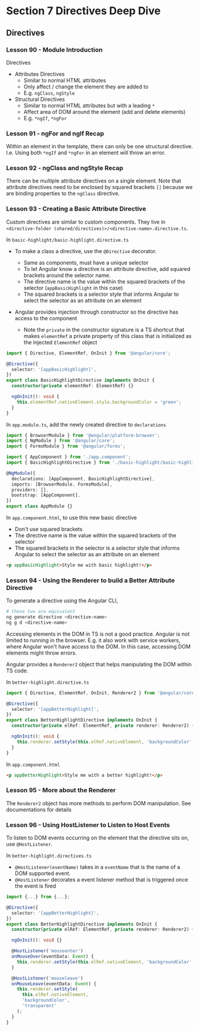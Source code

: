 # Section 7 Directives Deep Dive

## Directives

### Lesson 90 - Module Introduction

Directives

- Attributes Directives
  - Similar to normal HTML attributes
  - Only affect / change the element they are added to
  - E.g. `ngClass`, `ngStyle`
- Structural Directives
  - Similar to normal HTML attributes but with a leading `*`
  - Affect area of DOM around the element (add and delete elements)
  - E.g. `*ngIf`, `*ngFor`

### Lesson 91 - ngFor and ngIf Recap

Within an element in the template, there can only be one structural directive. I.e. Using both `*ngIf` and `*ngFor` in an element will throw an error.

### Lesson 92 - ngClass and ngStyle Recap

There can be multiple attribute directives on a single element. Note that attribute directives need to be enclosed by squared brackets `[]` because we are binding properties to the `ngClass` directive.

### Lesson 93 - Creating a Basic Attribute Directive

Custom directives are similar to custom components. They live in `<directive-folder (shared/directives)>/<directive-name>.directive.ts`.

In `basic-highlight/basic-highlight.directive.ts`

- To make a class a directive, use the `@Directive` decorator.

  - Same as components, must have a unique selector
  - To let Angular know a directive is an attribute directive, add squared brackets around the selector name.
  - The directive name is the value within the squared brackets of the selector (`appBasicHighlight` in this case)
  - The squared brackets is a selector style that informs Angular to select the selector as an attribute on an element

- Angular provides injection through constructor so the directive has access to the component
  - Note the `private` in the constructor signature is a TS shortcut that makes `elementRef` a private property of this class that is initialized as the injected `ElementRef` object

```ts
import { Directive, ElementRef, OnInit } from '@angular/core';

@Directive({
  selector: '[appBasicHighlight]',
})
export class BasicHighlightDirective implements OnInit {
  constructor(private elementRef: ElementRef) {}

  ngOnInit(): void {
    this.elementRef.nativeElement.style.backgroundColor = 'green';
  }
}
```

In `app.module.ts`, add the newly created directive to `declarations`

```ts
import { BrowserModule } from '@angular/platform-browser';
import { NgModule } from '@angular/core';
import { FormsModule } from '@angular/forms';

import { AppComponent } from './app.component';
import { BasicHighlightDirective } from './basic-highlight/basic-highlight.directive';

@NgModule({
  declarations: [AppComponent, BasicHighlightDirective],
  imports: [BrowserModule, FormsModule],
  providers: [],
  bootstrap: [AppComponent],
})
export class AppModule {}
```

In `app.component.html`, to use this new basic directive

- Don't use squared brackets
- The directive name is the value within the squared brackets of the selector
- The squared brackets in the selector is a selector style that informs Angular to select the selector as an attribute on an element

```html
<p appBasicHighlight>Style me with basic highlight!</p>
```

### Lesson 94 - Using the Renderer to build a Better Attribute Directive

To generate a directive using the Angular CLI,

```sh
# these two are equivalent
ng generate directive <directive-name>
ng g d <directive-name>
```

Accessing elements in the DOM in TS is not a good practice. Angular is not limited to running in the browser. E.g. it also work with service workers, where Angular won't have access to the DOM. In this case, accessing DOM elements might throw errors.

Angular provides a `Renderer2` object that helps manipulating the DOM within TS code.

In `better-highlight.directive.ts`

```ts
import { Directive, ElementRef, OnInit, Renderer2 } from '@angular/core';

@Directive({
  selector: '[appBetterHighlight]',
})
export class BetterHighlightDirective implements OnInit {
  constructor(private elRef: ElementRef, private renderer: Renderer2) {}

  ngOnInit(): void {
    this.renderer.setStyle(this.elRef.nativeElement, 'backgroundColor', 'blue');
  }
}
```

In `app.component.html`

```html
<p appBetterHighlight>Style me with a better highlight!</p>
```

### Lesson 95 - More about the Renderer

The `Renderer2` object has more methods to perform DOM manipulation. See documentations for details

### Lesson 96 - Using HostListener to Listen to Host Events

To listen to DOM events occurring on the element that the directive sits on, use `@HostListener`.

In `better-highlight.directives.ts`

- `@HostListener(eventName)` takes in a `eventName` that is the name of a DOM supported event.
- `@HostListener` decorates a event listener method that is triggered once the event is fired

```ts
import {...} from {...};

@Directive({
  selector: '[appBetterHighlight]',
})
export class BetterHighlightDirective implements OnInit {
  constructor(private elRef: ElementRef, private renderer: Renderer2) {}

  ngOnInit(): void {}

  @HostListener('mouseenter')
  onMouseOver(eventData: Event) {
    this.renderer.setStyle(this.elRef.nativeElement, 'backgroundColor', 'blue');
  }

  @HostListener('mouseleave')
  onMouseLeave(eventData: Event) {
    this.renderer.setStyle(
      this.elRef.nativeElement,
      'backgroundColor',
      'transparent'
    );
  }
}
```
